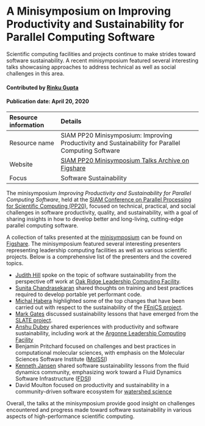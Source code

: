 # A Minisymposium on Improving Productivity and Sustainability for Parallel Computing Software
<!-- deck text start -->
Scientific computing facilities and projects continue to make strides toward software sustainability. A recent minisymposium featured several interesting talks showcasing approaches to address technical as well as social challenges in this area.
<!-- deck text end -->

#### Contributed by [Rinku Gupta](https://github.com/rinkug)

#### Publication date: April 20, 2020

Resource information | Details 
:--- | :--- 
Resource name | SIAM PP20 Minisymposium: Improving Productivity and Sustainability for Parallel Computing Software
Website | [SIAM PP20 Minisymposium Talks Archive on Figshare](https://figshare.com/collections/SIAM_PP20_Minisymposium_Improving_Productivity_and_Sustainability_for_Parallel_Computing_Software/4934688)
Focus | Software Sustainability

The minisymposium *Improving Productivity and Sustainability for Parallel Computing Software*, held at the [SIAM Conference on Parallel Processing for Scientific Computing (PP20)](https://www.siam.org/conferences/cm/program/pp20), focused on technical, practical, and social challenges in software productivity, quality, and sustainability, with a goal of sharing insights in how to develop better and long-living, cutting-edge parallel computing software. 

A collection of talks presented at the [minisymposium](https://meetings.siam.org/sess/dsp_programsess.cfm?SESSIONCODE=67772) can be found on [Figshare](https://figshare.com/collections/SIAM_PP20_Minisymposium_Improving_Productivity_and_Sustainability_for_Parallel_Computing_Software/4934688). The minisymposium featured several interesting presenters representing leadership computing facilities as well as various scientific projects. Below is a comprehensive list of the presenters and the covered topics.

* [Judith Hill](https://www.olcf.ornl.gov/directory/staff-member/judith-hill/) spoke on the topic of software sustainability from the perspective off work at [Oak Ridge Leadership Computing Facility](https://www.olcf.ornl.gov/).
* [Sunita Chandrasekaran](https://www.eecis.udel.edu/~schandra/) shared thoughts on training and best practices required to develop portable yet performant code.
* [Michal Habera](https://github.com/michalhabera) highlighted some of the top changes that have been carried out with respect to the sustainability of the [FEniCS project](https://fenicsproject.org/).
* [Mark Gates](http://www.icl.utk.edu/~mgates3/) discussed sustainability lessons that have emerged from the [SLATE project](https://icl.utk.edu/slate/).
* [Anshu Dubey](https://www.anl.gov/profile/anshu-dubey) shared experiences with productivity and software sustainability, including work at the [Argonne Leadership Computing Facility](https://www.alcf.anl.gov/)
* Benjamin Pritchard focused on challenges and best practices in computational molecular sciences, with emphasis on the Molecular Sciences Software Institute ([MolSSI](https://molssi.org))
* [Kenneth Jansen](https://www.colorado.edu/aerospace/kenneth-jansen) shared software sustainability lessons from the fluid dynamics community, emphasizing work toward a Fluid Dynamics Software Infrastructure ([FDSI](https://www.colorado.edu/events/cfdsi/learn-more))
* David Moulton focused on productivity and sustainability in a community-driven software ecosystem for [watershed science](https://ideas-productivity.org/ideas-watersheds/)

Overall, the talks at the minisymposium provide good insight on challenges encountered and progress made toward software sustainability in various aspects of high-performance scientific computing.


<!---
Publish: yes
Categories: Development, collaboration
Topics: software engineering, projects and organizations
Tags: training, meta
Level: 2
Prerequisites: defaults
Aggregate: none
--->
